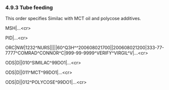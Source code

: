 ### 4.9.3 Tube feeding

This order specifies Similac with MCT oil and polycose additives.

MSH|...&lt;cr>

PID|...&lt;cr>

ORC|NW|1232^NURS|||||60^Q3H^^200608021700||200608021200|333-77-7777^COMRAD^CONNOR^C|999-99-9999^VERIFY^VIRGIL^V|...&lt;cr>

ODS|D||010^SIMILAC^99DO1|...&lt;cr>

ODS|D||011^MCT^99DO1|...&lt;cr>

ODS|D||012^POLYCOSE^99DO1|...&lt;cr>
